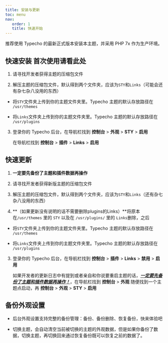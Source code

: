 ```yaml
---
title: 安装与更新
toc: menu
nav:
   order: 1
   title: 快速开始
---
```


<Alert type="info">
推荐使用 Typecho 的最新正式版本安装本主题，并采用 PHP 7x 作为生产环境。
</Alert>

## 快速安装 <Badge>首次使用请看此处</Badge>

1. 请寻找开发者获得主题的压缩包文件

2. 解压主题的压缩包文件，默认得到两个文件夹，应该为`STY`和`Links`（可能会还有杂七杂八没用的东西）

- 将`STY`文件夹上传到你的主题文件夹里。Typecho 主题的默认存放路径在 `/usr/themes`

- 将`Links`文件夹上传到你的主题文件夹里。Typecho 主题的默认存放路径在 `/usr/plugins`

3. 登录你的 Typecho 后台，在导航栏找到 **控制台** > **外观** > **STY** > **启用**

   在导航栏找到 **控制台** > **插件** > **Links** > **启用**

## 快速更新

1. **一定要先备份了主题和插件数据再操作**

2. 请寻找开发者获得新版主题的压缩包文件

3. 解压主题的压缩包文件，默认得到两个文件夹，应该为`STY`和`Links`（还有杂七杂八没用的东西）

4. **（如果更新没有说明的话不需要删除plugins的Links）**将原本在`/usr/themes` 里的 `STY` 以及在 `/usr/plugins/` 里的 `Links`删除，之后

- 将`STY`文件夹上传到你的主题文件夹里。Typecho 主题的默认存放路径在 `/usr/themes`

- 将`Links`文件夹上传到你的主题文件夹里。Typecho 主题的默认存放路径在 `/usr/plugins`

3. 登录你的 Typecho 后台，在导航栏找到 **控制台** > **插件** > **Links** > **禁用** > **启用**

   如果开发者的更新日志中有提到或者亲自和你说要重启主题的话，<u>***一定要先备份了主题和插件数据再操作！***</u>，在导航栏找到 **控制台** > **外观** 随便找到一个主题点启动，再 **控制台** > **外观** > **STY** > **启用**

## 备份外观设置

- 后台外观设置支持完整的备份管理：备份、备份删除、恢复备份，快来体验吧

- 切换主题，会自动清空当前被切换的主题的外观数据，但是如果你备份了数据，切换主题，再切换回来通过恢复备份既可以恢复之前的数据了。
